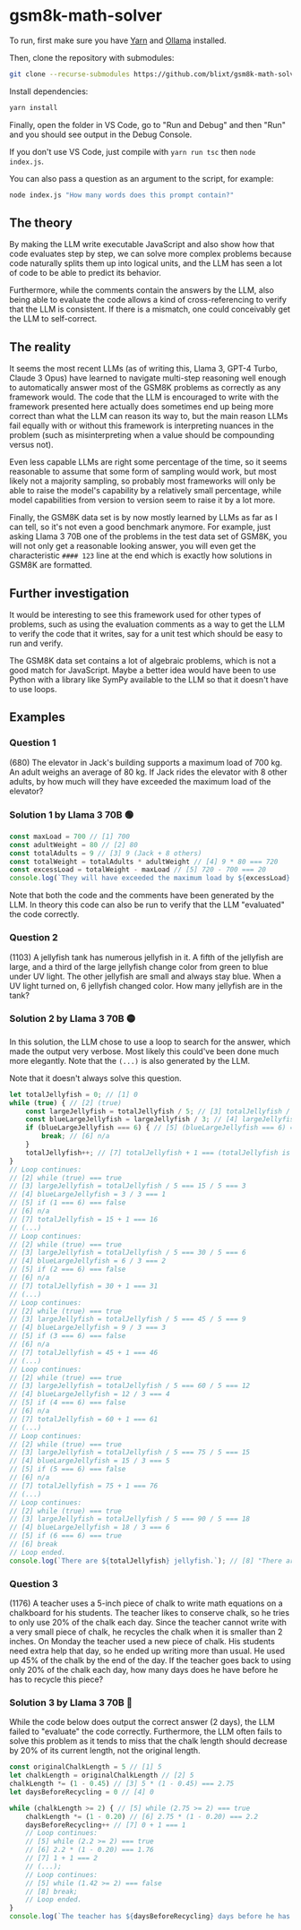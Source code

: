 # gsm8k-math-solver

To run, first make sure you have [Yarn](https://yarnpkg.com/) and
[Ollama](https://ollama.com/) installed.

Then, clone the repository with submodules:

```sh
git clone --recurse-submodules https://github.com/blixt/gsm8k-math-solver.git
```

Install dependencies:

```sh
yarn install
```

Finally, open the folder in VS Code, go to "Run and Debug" and then "Run" and
you should see output in the Debug Console.

If you don't use VS Code, just compile with `yarn run tsc` then `node index.js`.

You can also pass a question as an argument to the script, for example:

```sh
node index.js "How many words does this prompt contain?"
```

## The theory

By making the LLM write executable JavaScript and also show how that code
evaluates step by step, we can solve more complex problems because code
naturally splits them up into logical units, and the LLM has seen a lot of code
to be able to predict its behavior.

Furthermore, while the comments contain the answers by the LLM, also being able
to evaluate the code allows a kind of cross-referencing to verify that the LLM
is consistent. If there is a mismatch, one could conceivably get the LLM to
self-correct.

## The reality

It seems the most recent LLMs (as of writing this, Llama 3, GPT-4 Turbo, Claude
3 Opus) have learned to navigate multi-step reasoning well enough to
automatically answer most of the GSM8K problems as correctly as any framework
would. The code that the LLM is encouraged to write with the framework presented
here actually does sometimes end up being more correct than what the LLM can
reason its way to, but the main reason LLMs fail equally with or without this
framework is interpreting nuances in the problem (such as misinterpreting when a
value should be compounding versus not).

Even less capable LLMs are right some percentage of the time, so it seems
reasonable to assume that some form of sampling would work, but most likely not
a majority sampling, so probably most frameworks will only be able to raise the
model's capability by a relatively small percentage, while model capabilities
from version to version seem to raise it by a lot more.

Finally, the GSM8K data set is by now mostly learned by LLMs as far as I can
tell, so it's not even a good benchmark anymore. For example, just asking Llama
3 70B one of the problems in the test data set of GSM8K, you will not only get a
reasonable looking answer, you will even get the characteristic `#### 123` line
at the end which is exactly how solutions in GSM8K are formatted.

## Further investigation

It would be interesting to see this framework used for other types of problems,
such as using the evaluation comments as a way to get the LLM to verify the code
that it writes, say for a unit test which should be easy to run and verify.

The GSM8K data set contains a lot of algebraic problems, which is not a good
match for JavaScript. Maybe a better idea would have been to use Python with a
library like SymPy available to the LLM so that it doesn't have to use loops.

## Examples

### Question 1

(680) The elevator in Jack's building supports a maximum load of 700 kg. An
adult weighs an average of 80 kg. If Jack rides the elevator with 8 other
adults, by how much will they have exceeded the maximum load of the elevator?

### Solution 1 by Llama 3 70B 🟢

```javascript
const maxLoad = 700 // [1] 700
const adultWeight = 80 // [2] 80
const totalAdults = 9 // [3] 9 (Jack + 8 others)
const totalWeight = totalAdults * adultWeight // [4] 9 * 80 === 720
const excessLoad = totalWeight - maxLoad // [5] 720 - 700 === 20
console.log(`They will have exceeded the maximum load by ${excessLoad} kg.`) // [6] "They will have exceeded the maximum load by 20 kg."
```

Note that both the code and the comments have been generated by the LLM. In
theory this code can also be run to verify that the LLM "evaluated" the code
correctly.

### Question 2

(1103) A jellyfish tank has numerous jellyfish in it. A fifth of the jellyfish
are large, and a third of the large jellyfish change color from green to blue
under UV light. The other jellyfish are small and always stay blue. When a UV
light turned on, 6 jellyfish changed color. How many jellyfish are in the tank?

### Solution 2 by Llama 3 70B 🟡

In this solution, the LLM chose to use a loop to search for the answer, which
made the output very verbose. Most likely this could've been done much more
elegantly. Note that the `(...)` is also generated by the LLM.

Note that it doesn't always solve this question.

```javascript
let totalJellyfish = 0; // [1] 0
while (true) { // [2] (true)
    const largeJellyfish = totalJellyfish / 5; // [3] totalJellyfish / 5 === (totalJellyfish is unknown)
    const blueLargeJellyfish = largeJellyfish / 3; // [4] largeJellyfish / 3 === (largeJellyfish is unknown)
    if (blueLargeJellyfish === 6) { // [5] (blueLargeJellyfish === 6) === false
        break; // [6] n/a
    }
    totalJellyfish++; // [7] totalJellyfish + 1 === (totalJellyfish is unknown)
}
// Loop continues:
// [2] while (true) === true
// [3] largeJellyfish = totalJellyfish / 5 === 15 / 5 === 3
// [4] blueLargeJellyfish = 3 / 3 === 1
// [5] if (1 === 6) === false
// [6] n/a
// [7] totalJellyfish = 15 + 1 === 16
// (...)
// Loop continues:
// [2] while (true) === true
// [3] largeJellyfish = totalJellyfish / 5 === 30 / 5 === 6
// [4] blueLargeJellyfish = 6 / 3 === 2
// [5] if (2 === 6) === false
// [6] n/a
// [7] totalJellyfish = 30 + 1 === 31
// (...)
// Loop continues:
// [2] while (true) === true
// [3] largeJellyfish = totalJellyfish / 5 === 45 / 5 === 9
// [4] blueLargeJellyfish = 9 / 3 === 3
// [5] if (3 === 6) === false
// [6] n/a
// [7] totalJellyfish = 45 + 1 === 46
// (...)
// Loop continues:
// [2] while (true) === true
// [3] largeJellyfish = totalJellyfish / 5 === 60 / 5 === 12
// [4] blueLargeJellyfish = 12 / 3 === 4
// [5] if (4 === 6) === false
// [6] n/a
// [7] totalJellyfish = 60 + 1 === 61
// (...)
// Loop continues:
// [2] while (true) === true
// [3] largeJellyfish = totalJellyfish / 5 === 75 / 5 === 15
// [4] blueLargeJellyfish = 15 / 3 === 5
// [5] if (5 === 6) === false
// [6] n/a
// [7] totalJellyfish = 75 + 1 === 76
// (...)
// Loop continues:
// [2] while (true) === true
// [3] largeJellyfish = totalJellyfish / 5 === 90 / 5 === 18
// [4] blueLargeJellyfish = 18 / 3 === 6
// [5] if (6 === 6) === true
// [6] break
// Loop ended.
console.log(`There are ${totalJellyfish} jellyfish.`); // [8] "There are 90 jellyfish."
```

### Question 3

(1176) A teacher uses a 5-inch piece of chalk to write math equations on a
chalkboard for his students. The teacher likes to conserve chalk, so he tries to
only use 20% of the chalk each day. Since the teacher cannot write with a very
small piece of chalk, he recycles the chalk when it is smaller than 2 inches. On
Monday the teacher used a new piece of chalk. His students need extra help that
day, so he ended up writing more than usual. He used up 45% of the chalk by the
end of the day. If the teacher goes back to using only 20% of the chalk each
day, how many days does he have before he has to recycle this piece?

### Solution 3 by Llama 3 70B 🔴

While the code below does output the correct answer (2 days), the LLM failed to
"evaluate" the code correctly. Furthermore, the LLM often fails to solve this
problem as it tends to miss that the chalk length should decrease by 20% of its
current length, not the original length.

```javascript
const originalChalkLength = 5 // [1] 5
let chalkLength = originalChalkLength // [2] 5
chalkLength *= (1 - 0.45) // [3] 5 * (1 - 0.45) === 2.75
let daysBeforeRecycling = 0 // [4] 0

while (chalkLength >= 2) { // [5] while (2.75 >= 2) === true
    chalkLength *= (1 - 0.20) // [6] 2.75 * (1 - 0.20) === 2.2
    daysBeforeRecycling++ // [7] 0 + 1 === 1
    // Loop continues:
    // [5] while (2.2 >= 2) === true
    // [6] 2.2 * (1 - 0.20) === 1.76
    // [7] 1 + 1 === 2
    // (...);
    // Loop continues:
    // [5] while (1.42 >= 2) === false
    // [8] break;
    // Loop ended.
}
console.log(`The teacher has ${daysBeforeRecycling} days before he has to recycle this piece.`); // [9] "The teacher has 3 days before he has to recycle this piece."
```
